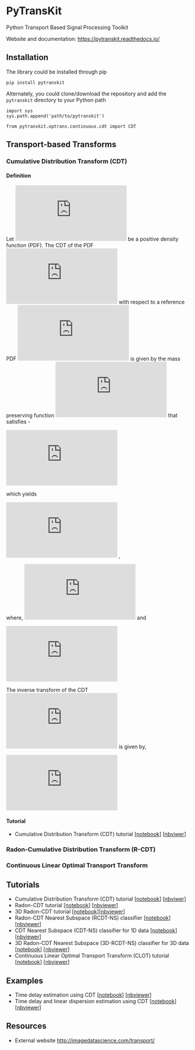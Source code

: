 # PyTransKit
Python Transport Based Signal Processing Toolkit

Website and documentation: https://pytranskit.readthedocs.io/


## Installation
The library could be installed through pip
```
pip install pytranskit
```
Alternately, you could clone/download the repository and add the `pytranskit` directory to your Python path
```
import sys
sys.path.append('path/to/pytranskit')

from pytranskit.optrans.continuous.cdt import CDT
```

## Transport-based Transforms
### Cumulative Distribution Transform (CDT)
#### Definition
Let ![equation](https://latex.codecogs.com/svg.latex?%5Cinline%20%5Cdpi%7B100%7D%20s%28x%29%2C%20x%5Cin%5COmega_%7Bs%7D%5Csubset%5Cmathbb%7BR%7D) be a positive density function (PDF). The CDT of the PDF 
![equation](https://latex.codecogs.com/svg.latex?s%28x%29) 
with respect to a reference PDF ![equation](https://latex.codecogs.com/svg.latex?%5Cinline%20s_0%28x%29%2C%20x%5Cin%5COmega_%7Bs_0%7D%5Csubseteq%5Cmathbb%7BR%7D) is given by the mass preserving function ![equation](https://latex.codecogs.com/svg.latex?%5Cinline%20%5Cwidehat%7Bs%7D%28x%29) that satisfies - 

![forwardcdt1](https://latex.codecogs.com/svg.latex?%5Cinline%20%5Cint_%7B%5Cinf%28%5COmega_s%29%7D%5E%7B%5Chat%7Bs%7D%28x%29%7D%20s%28u%29du%20%3D%20%5Cint_%7B%5Cinf%28%5COmega_%7Bs_0%7D%29%7D%5E%7Bx%7D%20s_0%28u%29du)

which yields 

![forwardcdt2](https://latex.codecogs.com/svg.latex?%5Cinline%20%5Cwidehat%7Bs%7D%28x%29%20%3D%20S%5E%7B-1%7D%28S_0%28x%29%29) ,

where, ![cdf1](https://latex.codecogs.com/svg.latex?S%28x%29%20%3D%20%5Cint_%7B-%5Cinfty%7D%5E%7Bx%7D%20s%28u%29du)    and    

![cdf0](https://latex.codecogs.com/svg.latex?S_0%28x%29%20%3D%20%5Cint_%7B-%5Cinfty%7D%5E%7Bx%7D%20s_0%28u%29du)

The inverse transform of the CDT ![equation](https://latex.codecogs.com/svg.latex?%5Cinline%20%5Cwidehat%7Bs%7D%28x%29) is given by,

![invcdt](https://latex.codecogs.com/svg.latex?s%28x%29%20%3D%20%28%5Cwidehat%7Bs%7D%5E%7B-1%7D%28x%29%29%27s_0%28%5Cwidehat%7Bs%7D%5E%7B-1%7D%28x%29%29)

#### Tutorial
- Cumulative Distribution Transform (CDT) tutorial [[notebook](https://github.com/rohdelab/PyTransKit/blob/master/tutorials/01_tutorial_cdt.ipynb)] [[nbviwer](https://nbviewer.jupyter.org/github/rohdelab/PyTransKit/blob/master/tutorials/01_tutorial_cdt.ipynb)]

### Radon-Cumulative Distribution Transform (R-CDT)

### Continuous Linear Optimal Transport Transform

## Tutorials
- Cumulative Distribution Transform (CDT) tutorial [[notebook](https://github.com/rohdelab/PyTransKit/blob/master/tutorials/01_tutorial_cdt.ipynb)] [[nbviwer](https://nbviewer.jupyter.org/github/rohdelab/PyTransKit/blob/master/tutorials/01_tutorial_cdt.ipynb)]
- Radon-CDT tutorial [[notebook](https://github.com/rohdelab/PyTransKit/blob/master/tutorials/02_tutorial_rcdt.ipynb)] [[nbviewer](https://nbviewer.jupyter.org/github/rohdelab/PyTransKit/blob/master/tutorials/02_tutorial_rcdt.ipynb)]
- 3D Radon-CDT tutorial [[notebook](https://github.com/rohdelab/PyTransKit/blob/master/tutorials/05_tutorial_rcdt3D.ipynb)][[nbviewer](https://nbviewer.jupyter.org/github/rohdelab/PyTransKit/blob/master/tutorials/05_tutorial_rcdt3D.ipynb)]
- Radon-CDT Nearest Subspace (RCDT-NS) classifier [[notebook](https://github.com/rohdelab/PyTransKit/blob/master/tutorials/03_tutorial_RCDT-NS_classifier.ipynb)] [[nbviewer](https://nbviewer.jupyter.org/github/rohdelab/PyTransKit/blob/master/tutorials/03_tutorial_RCDT-NS_classifier.ipynb)]
- CDT Nearest Subspace (CDT-NS) classifier for 1D data [[notebook](https://github.com/rohdelab/PyTransKit/blob/master/tutorials/04_tutorial_CDT-NS_classifier.ipynb)] [[nbviewer](https://nbviewer.jupyter.org/github/rohdelab/PyTransKit/blob/master/tutorials/04_tutorial_CDT-NS_classifier.ipynb)]
- 3D Radon-CDT Nearest Subspace (3D-RCDT-NS) classifier for 3D data [[notebook](https://github.com/rohdelab/PyTransKit/blob/master/tutorials/06_tutorial_3DRCDT-NS_classifier.ipynb)] [[nbviewer](https://nbviewer.jupyter.org/github/rohdelab/PyTransKit/blob/master/tutorials/06_tutorial_3DRCDT-NS_classifier.ipynb)]
- Continuous Linear Optimal Transport Transform (CLOT) tutorial [[notebook](https://github.com/rohdelab/PyTransKit/blob/master/tutorials/07_tutorial_clot.ipynb)] [[nbviewer](https://nbviewer.jupyter.org/github/rohdelab/PyTransKit/blob/master/tutorials/07_tutorial_clot.ipynb)]

## Examples
- Time delay estimation using CDT [[notebook](https://github.com/rohdelab/PyTransKit/blob/master/Examples/Example01_estimation_delay.ipynb)] [[nbviewer](https://nbviewer.jupyter.org/github/rohdelab/PyTransKit/blob/master/Examples/Example01_estimation_delay.ipynb)]
- Time delay and linear dispersion estimation using CDT [[notebook](https://github.com/rohdelab/PyTransKit/blob/master/Examples/Example02_estimation_delay_linear_dispersion.ipynb)] [[nbviewer](https://nbviewer.jupyter.org/github/rohdelab/PyTransKit/blob/master/Examples/Example02_estimation_delay_linear_dispersion.ipynb)]

## Resources
- External website http://imagedatascience.com/transport/


